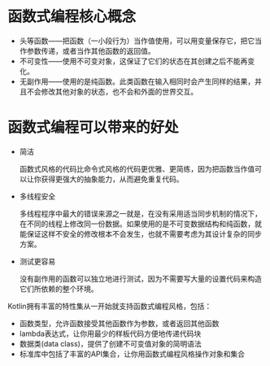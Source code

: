 # 函数式编程核心概念
- 头等函数——把函数（一小段行为）当作值使用，可以用变量保存它，把它当作参数传递，或者当作其他函数的返回值。
- 不可变性——使用不可变对象，这保证了它们的状态在其创建之后不能再变化。
- 无副作用——使用的是纯函数。此类函数在输入相同时会产生同样的结果，并且不会修改其他对象的状态，也不会和外面的世界交互。

# 函数式编程可以带来的好处
- 简洁

  函数式风格的代码比命令式风格的代码更优雅、更简练，因为把函数当作值可以让你获得更强大的抽象能力，从而避免重复代码。

- 多线程安全

  多线程程序中最大的错误来源之一就是，在没有采用适当同步机制的情况下，在不同的线程上修改同一份数据。如果使用的是不可变数据结构和纯函数，就能保证这样不安全的修改根本不会发生，也就不需要考虑为其设计复杂的同步方案。

- 测试更容易
  
  没有副作用的函数可以独立地进行测试，因为不需要写大量的设置代码来构造它们所依赖的整个环境。

Kotlin拥有丰富的特性集从一开始就支持函数式编程风格，包括：
- 函数类型，允许函数接受其他函数作为参数，或者返回其他函数
- lambda表达式，让你用最少的样板代码方便地传递代码块
- 数据类(data class)，提供了创建不可变值对象的简明语法
- 标准库中包括了丰富的API集合，让你用函数式编程风格操作对象和集合